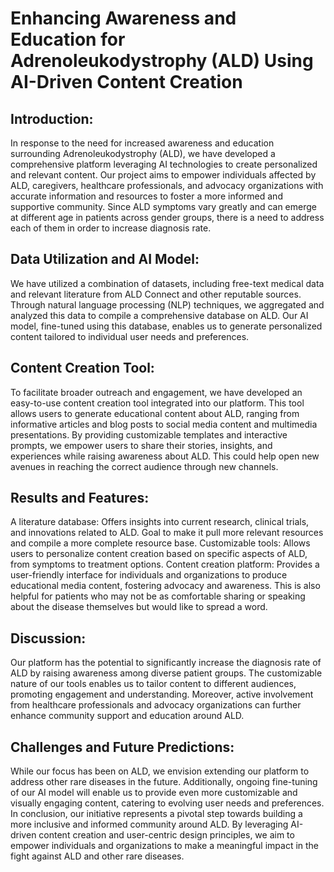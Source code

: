# Enhancing Awareness and Education for Adrenoleukodystrophy (ALD) Using AI-Driven Content Creation

## Introduction:
In response to the need for increased awareness and education surrounding Adrenoleukodystrophy (ALD), we have developed a comprehensive platform leveraging AI technologies to create personalized and relevant content. Our project aims to empower individuals affected by ALD, caregivers, healthcare professionals, and advocacy organizations with accurate information and resources to foster a more informed and supportive community. Since ALD symptoms vary greatly and can emerge at different age in patients across gender groups, there is a need to address each of them in order to increase diagnosis rate. 
## Data Utilization and AI Model:
We have utilized a combination of datasets, including free-text medical data and relevant literature from ALD Connect and other reputable sources. Through natural language processing (NLP) techniques, we aggregated and analyzed this data to compile a comprehensive database on ALD. Our AI model, fine-tuned using this database, enables us to generate personalized content tailored to individual user needs and preferences.
## Content Creation Tool:
To facilitate broader outreach and engagement, we have developed an easy-to-use content creation tool integrated into our platform. This tool allows users to generate educational content about ALD, ranging from informative articles and blog posts to social media content and multimedia presentations. By providing customizable templates and interactive prompts, we empower users to share their stories, insights, and experiences while raising awareness about ALD. This could help open new avenues in reaching the correct audience through new channels. 
## Results and Features:
A literature database: Offers insights into current research, clinical trials, and innovations related to ALD. Goal to make it pull more relevant resources and compile a more complete resource base.
Customizable tools: Allows users to personalize content creation based on specific aspects of ALD, from symptoms to treatment options.
Content creation platform: Provides a user-friendly interface for individuals and organizations to produce educational media content, fostering advocacy and awareness. This is also helpful for patients who may not be as comfortable sharing or speaking about the disease themselves but would like to spread a word.
## Discussion:
Our platform has the potential to significantly increase the diagnosis rate of ALD by raising awareness among diverse patient groups. The customizable nature of our tools enables us to tailor content to different audiences, promoting engagement and understanding. Moreover, active involvement from healthcare professionals and advocacy organizations can further enhance community support and education around ALD.
## Challenges and Future Predictions:
While our focus has been on ALD, we envision extending our platform to address other rare diseases in the future. Additionally, ongoing fine-tuning of our AI model will enable us to provide even more customizable and visually engaging content, catering to evolving user needs and preferences.
In conclusion, our initiative represents a pivotal step towards building a more inclusive and informed community around ALD. By leveraging AI-driven content creation and user-centric design principles, we aim to empower individuals and organizations to make a meaningful impact in the fight against ALD and other rare diseases.
